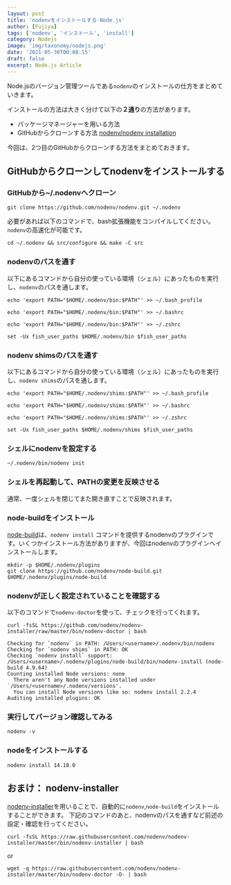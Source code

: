 ```yaml
---
layout: post
title: 'nodenvをインストールする-Node.js'
author: [Fujiya]
tags: ['nodenv', 'インストール', 'install']
category: Nodejs
image: 'img/taxonomy/nodejs.png'
date: '2021-05-30T00:08:15'
draft: false
excerpt: Node.js Article
---
```



Node.jsのバージョン管理ツールである`nodenv`のインストールの仕方をまとめていきます。

インストールの方法は大きく分けて以下の**２通り**の方法があります。

- パッケージマネージャーを用いる方法
- GitHubからクローンする方法 [nodenv/nodenv installation](https://github.com/nodenv/nodenv#installation)

今回は、2つ目のGitHubからクローンする方法をまとめておきます。

## GitHubからクローンしてnodenvをインストールする

### GitHubから~/.nodenvへクローン
```bash:title=command
git clone https://github.com/nodenv/nodenv.git ~/.nodenv
```
必要があれば以下のコマンドで、bash拡張機能をコンパイルしてください。`nodenv`の高速化が可能です。
```bash:title=command
cd ~/.nodenv && src/configure && make -C src
```

### nodenvのパスを通す

以下にあるコマンドから自分の使っている環境（シェル）にあったものを実行し、`nodenv`のパスを通します。

```bash:title=bash
echo 'export PATH="$HOME/.nodenv/bin:$PATH"' >> ~/.bash_profile
```
```bash:title=Ubuntu Desktop
echo 'export PATH="$HOME/.nodenv/bin:$PATH"' >> ~/.bashrc
```
```bash:title=Zsh
echo 'export PATH="$HOME/.nodenv/bin:$PATH"' >> ~/.zshrc
```
```bash:title=Fish shell
set -Ux fish_user_paths $HOME/.nodenv/bin $fish_user_paths
```

### nodenv shimsのパスを通す

以下にあるコマンドから自分の使っている環境（シェル）にあったものを実行し、`nodenv shims`のパスを通します。

```bash:title=bash
echo 'export PATH="$HOME/.nodenv/shims:$PATH"' >> ~/.bash_profile
```
```bash:title=Ubuntu Desktop
echo 'export PATH="$HOME/.nodenv/shims:$PATH"' >> ~/.bashrc
```
```bash:title=Zsh
echo 'export PATH="$HOME/.nodenv/shims:$PATH"' >> ~/.zshrc
```
```bash:title=Fish shell
set -Ux fish_user_paths $HOME/.nodenv/shims $fish_user_paths
```

### シェルにnodenvを設定する
```bash:title=command
~/.nodenv/bin/nodenv init
```

### シェルを再起動して、PATHの変更を反映させる

通常、一度シェルを閉じてまた開き直すことで反映されます。

### node-buildをインストール
[node-build](https://github.com/nodenv/node-build#readme)は、`nodenv install` コマンドを提供するnodenvのプラグインです。いくつかインストール方法がありますが、今回はnodenvのプラグインへインストールします。

```bash:title=command
mkdir -p $HOME/.nodenv/plugins
git clone https://github.com/nodenv/node-build.git $HOME/.nodenv/plugins/node-build
```

### nodenvが正しく設定されていることを確認する
以下のコマンドで`nodenv-doctor`を使って、チェックを行ってくれます。
```bash:title=command
curl -fsSL https://github.com/nodenv/nodenv-installer/raw/master/bin/nodenv-doctor | bash
```

```bash:title=結果
Checking for `nodenv` in PATH: /Users/<username>/.nodenv/bin/nodenv
Checking for `nodenv shims` in PATH: OK
Checking `nodenv install` support: /Users/<username>/.nodenv/plugins/node-build/bin/nodenv-install (node-build 4.9.64)
Counting installed Node versions: none
  There aren't any Node versions installed under `/Users/<username>/.nodenv/versions'.
  You can install Node versions like so: nodenv install 2.2.4
Auditing installed plugins: OK
```

### 実行してバージョン確認してみる
```bash:title=command
nodenv -v
```

### nodeをインストールする
```bash:title=command
nodenv install 14.18.0
```

## おまけ： nodenv-installer

[nodenv-installer](https://github.com/nodenv/nodenv-installer#nodenv-installer)を用いることで、自動的に`nodenv`,`node-build`をインストールすることができます。
下記のコマンドのあと、nodenvのパスを通すなど前述の設定・確認を行ってください。

```bash:title=with curl
curl -fsSL https://raw.githubusercontent.com/nodenv/nodenv-installer/master/bin/nodenv-installer | bash
```
or
```bash:title=with wget
wget -q https://raw.githubusercontent.com/nodenv/nodenv-installer/master/bin/nodenv-doctor -O- | bash
```